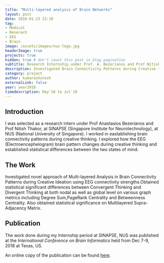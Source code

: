 ```yaml
---
title: "Multi-layered analysis of Brain Networks"
layout: post
date: 2016-01-23 22:10
tag:
- Medical
- Reserach
- EEG
- Brain
image: /assets/images/nus-logo.jpg
headerImage: true
projects: true
hidden: true # don't count this post in blog pagination
subtitle: Research Internship under Prof. A. Bezerianos and Prof Nitish Thakor, NUS Singapore
description: Investigated Brain Connectivity Patterns during Creative thinking. Also obtained statistically significant differences in brain connvectivity during convergent and divergent thinking.
category: project
author: kumarashutosh
externalLink: false
year: year2018
timedescription: May'18 to Jul'18
---
```


## Introduction

I was selected as a research intern under Prof Anastasios Bezerianos and Prof Nitish Thakor, at SINAPSE (Singapore Institute for Neurotechnology), at NUS (National University of Singapore). I worked in eastablishing brain connectivity patterns during creative thinking. I explored how the EEG (Electroencephelogram) brain pattern changes during creative thinking and established statistical differences between the two states of mind.

## The Work

Investigated novel approach of Multi-layered Analysis in Brain Connectivity Patterns during Creative Ideation using EEG connectivity strengths.Obtained statistical significant differences between Convergent Thinking and Divergent Thinking at both nodal as well as global level on various graph metrics including Degree Sum,PageRank Centrality and Betweenness Centrality. Also obtained statistical significance on Multilayered Supra-Adjacency Matrix.

## Publication

The work done during my Internship period at SINAPSE, NUS was published at the *International Conference on Brain Informatics* held from Dec 7-9, 2018 at Texas, US.

An online copy of the publication can be found [here](https://link.springer.com/chapter/10.1007/978-3-030-05587-5_28).
